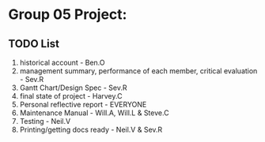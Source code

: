 Group 05 Project:
==================
TODO List
--------------------------
1. historical account - Ben.O
2. management summary, performance of each member, critical evaluation - Sev.R
3. Gantt Chart/Design Spec - Sev.R
4. final state of project - Harvey.C
4. Personal reflective report - EVERYONE
5. Maintenance Manual - Will.A, Will.L & Steve.C 
6. Testing - Neil.V
7. Printing/getting docs ready - Neil.V & Sev.R

